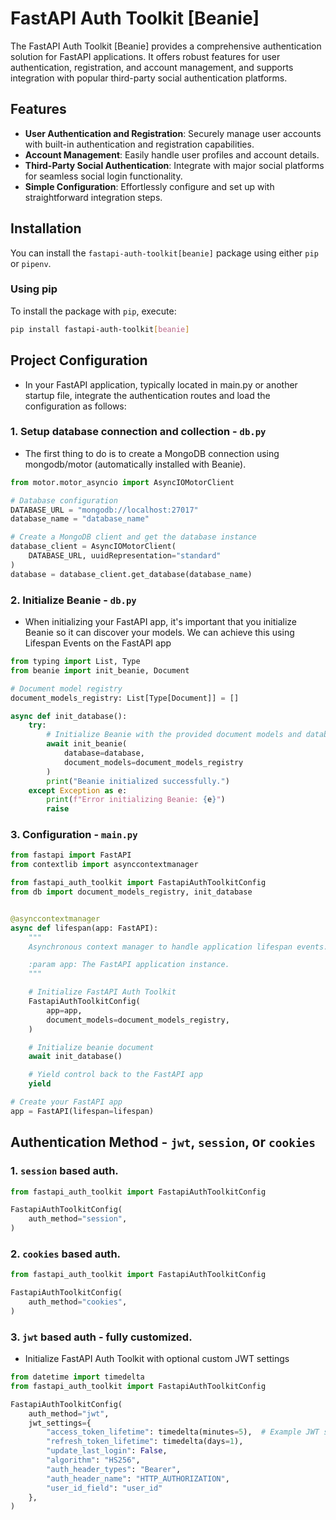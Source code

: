 # FastAPI Auth Toolkit [Beanie]

The FastAPI Auth Toolkit [Beanie] provides a comprehensive authentication solution for FastAPI applications. It offers robust features for user
authentication, registration, and account management, and supports integration with popular third-party social authentication platforms.

## Features

- **User Authentication and Registration**: Securely manage user accounts with built-in authentication and registration capabilities.
- **Account Management**: Easily handle user profiles and account details.
- **Third-Party Social Authentication**: Integrate with major social platforms for seamless social login functionality.
- **Simple Configuration**: Effortlessly configure and set up with straightforward integration steps.

## Installation

You can install the `fastapi-auth-toolkit[beanie]` package using either `pip` or `pipenv`.

### Using pip

To install the package with `pip`, execute:

```bash
pip install fastapi-auth-toolkit[beanie]
```

## Project Configuration 
- In your FastAPI application, typically located in main.py or another startup file, integrate the authentication routes and load the configuration as
  follows:

### 1. Setup database connection and collection - `db.py`
- The first thing to do is to create a MongoDB connection using mongodb/motor (automatically installed with Beanie).
```python
from motor.motor_asyncio import AsyncIOMotorClient

# Database configuration
DATABASE_URL = "mongodb://localhost:27017"
database_name = "database_name"

# Create a MongoDB client and get the database instance
database_client = AsyncIOMotorClient(
    DATABASE_URL, uuidRepresentation="standard"
)
database = database_client.get_database(database_name)
```
### 2. Initialize Beanie - `db.py`
- When initializing your FastAPI app, it's important that you initialize Beanie so it can discover your models. We can achieve this using Lifespan Events on the FastAPI app

```python
from typing import List, Type
from beanie import init_beanie, Document

# Document model registry
document_models_registry: List[Type[Document]] = []

async def init_database():
    try:
        # Initialize Beanie with the provided document models and database
        await init_beanie(
            database=database,
            document_models=document_models_registry
        )
        print("Beanie initialized successfully.")
    except Exception as e:
        print(f"Error initializing Beanie: {e}")
        raise
```

### 3. Configuration - `main.py`
```python
from fastapi import FastAPI
from contextlib import asynccontextmanager

from fastapi_auth_toolkit import FastapiAuthToolkitConfig
from db import document_models_registry, init_database


@asynccontextmanager
async def lifespan(app: FastAPI):
    """
    Asynchronous context manager to handle application lifespan events.

    :param app: The FastAPI application instance.
    """

    # Initialize FastAPI Auth Toolkit
    FastapiAuthToolkitConfig(
        app=app,
        document_models=document_models_registry,
    )

    # Initialize beanie document
    await init_database()

    # Yield control back to the FastAPI app
    yield

# Create your FastAPI app
app = FastAPI(lifespan=lifespan)
``` 
## Authentication Method - `jwt`, `session`, or `cookies`

###  1. `session` based auth.
```python
from fastapi_auth_toolkit import FastapiAuthToolkitConfig

FastapiAuthToolkitConfig(
    auth_method="session",
)
```

###  2. `cookies` based auth.
```python
from fastapi_auth_toolkit import FastapiAuthToolkitConfig

FastapiAuthToolkitConfig(
    auth_method="cookies",
)
```
###  3. `jwt` based auth - fully customized. 
- Initialize FastAPI Auth Toolkit with optional custom JWT settings

```python
from datetime import timedelta
from fastapi_auth_toolkit import FastapiAuthToolkitConfig

FastapiAuthToolkitConfig(
    auth_method="jwt",
    jwt_settings={
        "access_token_lifetime": timedelta(minutes=5),  # Example JWT settings
        "refresh_token_lifetime": timedelta(days=1),
        "update_last_login": False,
        "algorithm": "HS256",
        "auth_header_types": "Bearer",
        "auth_header_name": "HTTP_AUTHORIZATION",
        "user_id_field": "user_id"
    },
)
```

